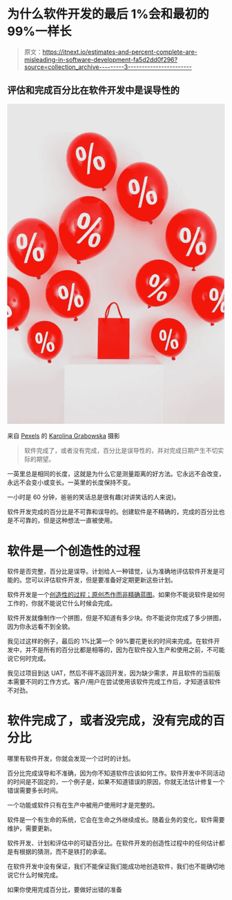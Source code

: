 # 为什么软件开发的最后 1%会和最初的 99%一样长

> 原文：<https://itnext.io/estimates-and-percent-complete-are-misleading-in-software-development-fa5d2dd0f296?source=collection_archive---------3----------------------->

## 评估和完成百分比在软件开发中是误导性的

![](img/11ade0749df410dc8726d37a87a8b1b8.png)

来自 [Pexels](https://www.pexels.com/photo/a-red-paper-bag-in-the-middle-of-red-balloons-with-percentage-symbols-5625130/?utm_content=attributionCopyText&utm_medium=referral&utm_source=pexels) 的 [Karolina Grabowska](https://www.pexels.com/@karolina-grabowska?utm_content=attributionCopyText&utm_medium=referral&utm_source=pexels) 摄影

> 软件完成了，或者没有完成，百分比是误导性的，并对完成日期产生不切实际的期望。

一英里总是相同的长度，这就是为什么它是测量距离的好方法。它永远不会改变，永远不会变小或变长。一英里的长度保持不变。

一小时是 60 分钟，爸爸的笑话总是很有趣(对讲笑话的人来说)。

软件开发完成的百分比是不可靠和误导的。创建软件是不精确的，完成的百分比也是不可靠的，但是这种想法一直被使用。

# **软件是一个创造性的过程**

软件是否完整，百分比是误导。计划给人一种错觉，认为准确地评估软件开发是可能的。您可以评估软件开发，但是要准备好定期更新这些计划。

软件开发是一个[创造性的过程；原创杰作而非精确蓝图](https://blog.devgenius.io/software-development-is-a-creative-process-an-original-masterpiece-not-a-paint-by-numbers-1700e05e6d7b)。如果你不能说软件是如何工作的，你就不能说它什么时候会完成。

软件开发就像制作一个拼图，但是不知道有多少块。你不能说你完成了多少拼图，因为你永远看不到全貌。

我见过这样的例子，最后的 1%比第一个 99%要花更长的时间来完成。在软件开发中，并不是所有的百分比都是相等的，因为在软件投入生产和使用之前，不可能说它何时完成。

我见过项目到达 UAT，然后不得不返回开发，因为缺少需求，并且软件的当前版本需要不同的工作方式。客户/用户在尝试使用该软件完成工作后，才知道该软件不对劲。

# **软件完成了，或者没完成，没有完成的百分比**

哪里有软件开发，你就会发现一个过时的计划。

百分比完成误导和不准确，因为你不知道软件应该如何工作。软件开发中不同活动的时间是不固定的，一个例子是，如果不知道错误的原因，你就无法估计修复一个错误需要多长时间。

一个功能或软件只有在生产中被用户使用时才是完整的。

软件是一个有生命的系统，它会在生命之外继续成长。随着业务的变化，软件需要维护，需要更新。

软件开发、计划和评估中的可疑百分比。在软件开发的创造性过程中的任何估计都是有根据的猜测，而不是铁打的承诺。

在软件开发中没有保证，我们不能保证我们能成功地创造软件，我们也不能确切地说它什么时候完成。

如果你使用完成百分比，要做好出错的准备